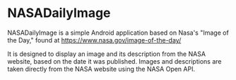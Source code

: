 # NASADailyImage

NASADailyImage is a simple Android application based on Nasa's "Image of the Day," found at https://www.nasa.gov/image-of-the-day/

It is designed to display an image and its description from the NASA website, based on the date it was published. Images and descriptions are taken directly from the NASA website using the NASA Open API.

